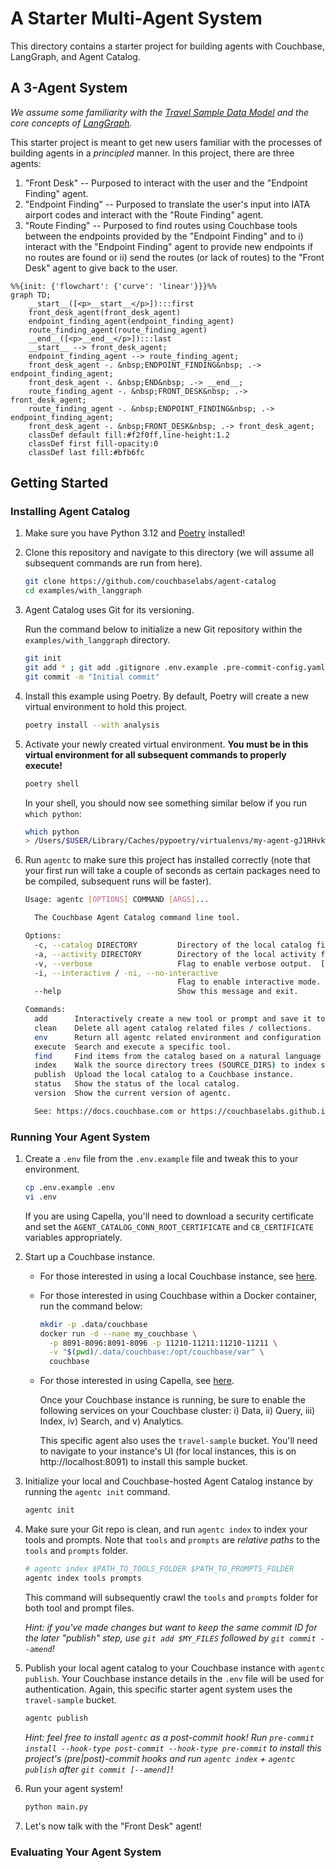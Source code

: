 # A Starter Multi-Agent System

This directory contains a starter project for building agents with Couchbase, LangGraph, and Agent Catalog.

## A 3-Agent System

_We assume some familiarity with the
[Travel Sample Data Model](https://docs.couchbase.com/python-sdk/current/ref/travel-app-data-model.html) and the core
concepts of [LangGraph](https://langchain-ai.github.io/langgraph/)._

This starter project is meant to get new users familiar with the processes of building agents in a _principled_ manner.
In this project, there are three agents:

1. "Front Desk" -- Purposed to interact with the user and the "Endpoint Finding" agent.
2. "Endpoint Finding" -- Purposed to translate the user's input into IATA airport codes and interact with the
   "Route Finding" agent.
3. "Route Finding" -- Purposed to find routes using Couchbase tools between the endpoints provided by the
   "Endpoint Finding" and to i) interact with the "Endpoint Finding" agent to provide new endpoints if no routes are
   found or ii) send the routes (or lack of routes) to the "Front Desk" agent to give back to the user.

```mermaid
%%{init: {'flowchart': {'curve': 'linear'}}}%%
graph TD;
	__start__([<p>__start__</p>]):::first
	front_desk_agent(front_desk_agent)
	endpoint_finding_agent(endpoint_finding_agent)
	route_finding_agent(route_finding_agent)
	__end__([<p>__end__</p>]):::last
	__start__ --> front_desk_agent;
	endpoint_finding_agent --> route_finding_agent;
	front_desk_agent -. &nbsp;ENDPOINT_FINDING&nbsp; .-> endpoint_finding_agent;
	front_desk_agent -. &nbsp;END&nbsp; .-> __end__;
	route_finding_agent -. &nbsp;FRONT_DESK&nbsp; .-> front_desk_agent;
	route_finding_agent -. &nbsp;ENDPOINT_FINDING&nbsp; .-> endpoint_finding_agent;
	front_desk_agent -. &nbsp;FRONT_DESK&nbsp; .-> front_desk_agent;
	classDef default fill:#f2f0ff,line-height:1.2
	classDef first fill-opacity:0
	classDef last fill:#bfb6fc
```

## Getting Started

### Installing Agent Catalog

1. Make sure you have Python 3.12 and [Poetry](https://python-poetry.org/docs/#installation) installed!
2. Clone this repository and navigate to this directory (we will assume all subsequent commands are run from here).

   ```bash
   git clone https://github.com/couchbaselabs/agent-catalog
   cd examples/with_langgraph
   ```

3. Agent Catalog uses Git for its versioning.

   Run the command below to initialize a new Git repository within the `examples/with_langgraph` directory.

   ```bash
   git init
   git add * ; git add .gitignore .env.example .pre-commit-config.yaml
   git commit -m "Initial commit"
   ```

4. Install this example using Poetry.
   By default, Poetry will create a new virtual environment to hold this project.
   ```bash
   poetry install --with analysis
   ```

5. Activate your newly created virtual environment.
   **You must be in this virtual environment for all subsequent commands to properly execute!**

   ```bash
   poetry shell
   ```

   In your shell, you should now see something similar below if you run `which python`:
   ```bash
   which python
   > /Users/$USER/Library/Caches/pypoetry/virtualenvs/my-agent-gJ1RHvkw-py3.12/bin/python
   ```

6. Run `agentc` to make sure this project has installed correctly (note that your first run will take a couple of
   seconds as certain packages need to be compiled, subsequent runs will be faster).

   ```bash
   Usage: agentc [OPTIONS] COMMAND [ARGS]...

     The Couchbase Agent Catalog command line tool.

   Options:
     -c, --catalog DIRECTORY         Directory of the local catalog files.  [default: .agent-catalog]
     -a, --activity DIRECTORY        Directory of the local activity files (runtime data).  [default: .agent-activity]
     -v, --verbose                   Flag to enable verbose output.  [default: 0; 0<=x<=2]
     -i, --interactive / -ni, --no-interactive
                                     Flag to enable interactive mode.  [default: i]
     --help                          Show this message and exit.

   Commands:
     add      Interactively create a new tool or prompt and save it to the filesystem (output).
     clean    Delete all agent catalog related files / collections.
     env      Return all agentc related environment and configuration parameters as a JSON object.
     execute  Search and execute a specific tool.
     find     Find items from the catalog based on a natural language QUERY string or by name.
     index    Walk the source directory trees (SOURCE_DIRS) to index source files into the local catalog.
     publish  Upload the local catalog to a Couchbase instance.
     status   Show the status of the local catalog.
     version  Show the current version of agentc.

     See: https://docs.couchbase.com or https://couchbaselabs.github.io/agent-catalog/index.html# for more information.
   ```

### Running Your Agent System

1. Create a `.env` file from the `.env.example` file and tweak this to your environment.

   ```bash
   cp .env.example .env
   vi .env
   ```

   If you are using Capella, you'll need to download a security certificate and set the
   `AGENT_CATALOG_CONN_ROOT_CERTIFICATE` and `CB_CERTIFICATE` variables appropriately.

2. Start up a Couchbase instance.

    - For those interested in using a local Couchbase instance, see
      [here](https://docs.couchbase.com/server/current/install/install-intro.html).

    - For those interested in using Couchbase within a Docker container, run the command below:

        ```bash
        mkdir -p .data/couchbase
        docker run -d --name my_couchbase \
          -p 8091-8096:8091-8096 -p 11210-11211:11210-11211 \
          -v "$(pwd)/.data/couchbase:/opt/couchbase/var" \
          couchbase
        ```

    - For those interested in using Capella, see [here](https://cloud.couchbase.com/sign-up).

      Once your Couchbase instance is running, be sure to enable the following services on your Couchbase cluster:
      i) Data, ii) Query, iii) Index, iv) Search, and v) Analytics.

      This specific agent also uses the `travel-sample` bucket.
      You'll need to navigate to your instance's UI (for local instances, this is on http://localhost:8091) to install
      this sample bucket.

3. Initialize your local and Couchbase-hosted Agent Catalog instance by running the `agentc init` command.

   ```bash
   agentc init
   ```

4. Make sure your Git repo is clean, and run `agentc index` to index your tools and prompts.
   Note that `tools` and `prompts` are _relative paths_ to the `tools` and `prompts` folder.

   ```bash
   # agentc index $PATH_TO_TOOLS_FOLDER $PATH_TO_PROMPTS_FOLDER
   agentc index tools prompts
   ```

   This command will subsequently crawl the `tools` and `prompts` folder for both tool and prompt files.

   _Hint: if you've made changes but want to keep the same commit ID for the later "publish" step, use
   `git add $MY_FILES` followed by `git commit --amend`!_

5. Publish your local agent catalog to your Couchbase instance with `agentc publish`.
   Your Couchbase instance details in the `.env` file will be used for authentication.
   Again, this specific starter agent system uses the `travel-sample` bucket.

   ```bash
   agentc publish
   ```

    _Hint: feel free to install `agentc` as a post-commit hook!
    Run `pre-commit install --hook-type post-commit --hook-type pre-commit` to install this project's (pre|post)-commit
    hooks and run `agentc index` + `agentc publish` after `git commit [--amend]`!_

6. Run your agent system!

   ```bash
   python main.py
   ```

7. Let's now talk with the "Front Desk" agent!


### Evaluating Your Agent System

